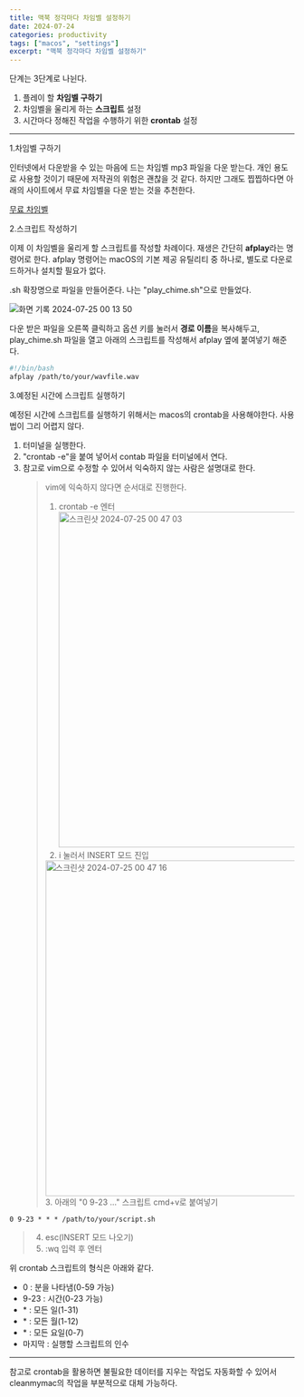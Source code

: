 ```yaml
---
title: 맥북 정각마다 차임벨 설정하기
date: 2024-07-24
categories: productivity
tags: ["macos", "settings"]
excerpt: "맥북 정각마다 차임벨 설정하기"
---
```


단계는 3단계로 나뉜다.

1. 플레이 할 **차임벨 구하기**
2. 차임벨을 울리게 하는 **스크립트** 설정
3. 시간마다 정해진 작업을 수행하기 위한 **crontab** 설정

---

1.차임벨 구하기

인터넷에서 다운받을 수 있는 마음에 드는 차임벨 mp3 파일을 다운 받는다. 개인 용도로 사용할 것이기 때문에 저작권의 위험은 괜찮을 것 같다. 하지만 그래도 찝찝하다면 아래의 사이트에서 무료 차임벨을 다운 받는 것을 추천한다.

[무료 차임벨](https://mixkit.co/free-sound-effects/bell/)

2.스크립트 작성하기

이제 이 차임벨을 울리게 할 스크립트를 작성할 차례이다. 재생은 간단히 **afplay**라는 명령어로 한다. afplay 명령어는 macOS의 기본 제공 유틸리티 중 하나로, 별도로 다운로드하거나 설치할 필요가 없다.

.sh 확장명으로 파일을 만들어준다. 나는 "play_chime.sh"으로 만들었다.

![화면 기록 2024-07-25 00 13 50](https://github.com/user-attachments/assets/ce87d77e-f163-436d-9a5f-72e27eccbc7b)

다운 받은 파일을 오른쪽 클릭하고 옵션 키를 눌러서 **경로 이름**을 복사해두고, play_chime.sh 파일을 열고 아래의 스크립트를 작성해서 afplay 옆에 붙여넣기 해준다.

```bash
#!/bin/bash
afplay /path/to/your/wavfile.wav
```

3.예정된 시간에 스크립트 실행하기

예정된 시간에 스크립트를 실행하기 위해서는 macos의 crontab을 사용해야한다.
사용법이 그리 어렵지 않다.

1. 터미널을 실행한다.
2. "crontab -e"을 붙여 넣어서 contab 파일을 터미널에서 연다.
3. 참고로 vim으로 수정할 수 있어서 익숙하지 않는 사람은 설명대로 한다.
   > vim에 익숙하지 않다면 순서대로 진행한다.
   >
   > 1. crontab -e 엔터
   >    <img width="592" alt="스크린샷 2024-07-25 00 47 03" src="https://github.com/user-attachments/assets/7ef6d520-9c88-4e82-ac39-0381e427e33a">
   > 2. i 눌러서 INSERT 모드 진입
   >   <img width="592" alt="스크린샷 2024-07-25 00 47 16" src="https://github.com/user-attachments/assets/4f72707a-77d2-4b72-9295-98c2db1c4077">
   > 3. 아래의 "0 9-23 ..." 스크립트 cmd+v로 붙여넣기
```
0 9-23 * * * /path/to/your/script.sh
```
   > 4. esc(INSERT 모드 나오기)
   > 5. :wq 입력 후 엔터

위 crontab 스크립트의 형식은 아래와 같다.

- 0 : 분을 나타냄(0-59 가능)
- 9-23 : 시간(0-23 가능)
- \* : 모든 일(1-31)
- \* : 모든 월(1-12)
- \* : 모든 요일(0-7)
- 마지막 : 실행할 스크립트의 인수

---

참고로 crontab을 활용하면 불필요한 데이터를 지우는 작업도 자동화할 수 있어서 cleanmymac의 작업을 부분적으로 대체 가능하다.
